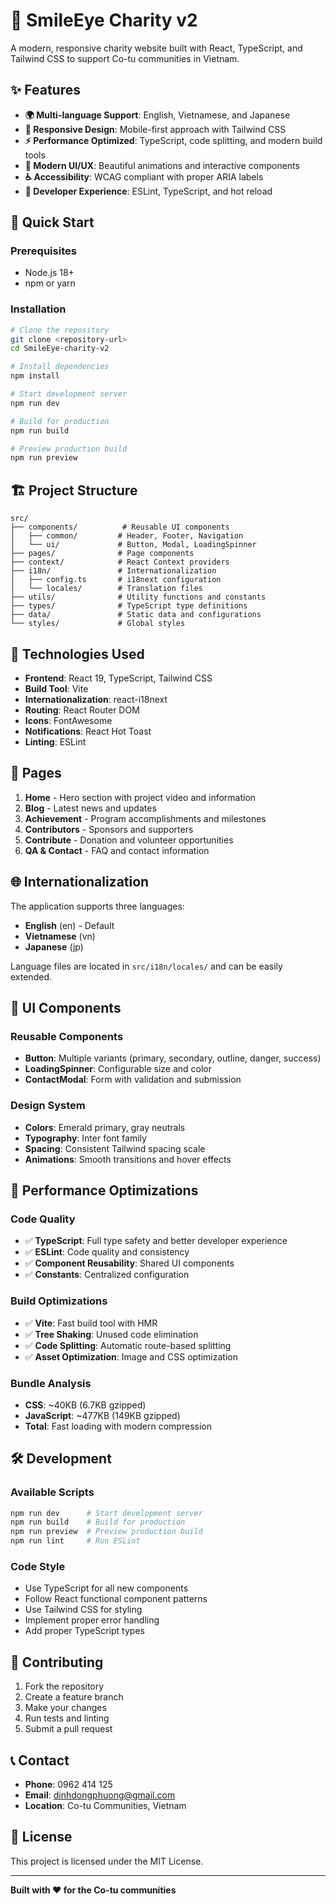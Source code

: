 # 🌟 SmileEye Charity v2

A modern, responsive charity website built with React, TypeScript, and Tailwind CSS to support Co-tu communities in Vietnam.

## ✨ Features

- **🌍 Multi-language Support**: English, Vietnamese, and Japanese
- **📱 Responsive Design**: Mobile-first approach with Tailwind CSS
- **⚡ Performance Optimized**: TypeScript, code splitting, and modern build tools
- **🎨 Modern UI/UX**: Beautiful animations and interactive components
- **♿ Accessibility**: WCAG compliant with proper ARIA labels
- **🔧 Developer Experience**: ESLint, TypeScript, and hot reload

## 🚀 Quick Start

### Prerequisites

- Node.js 18+
- npm or yarn

### Installation

```bash
# Clone the repository
git clone <repository-url>
cd SmileEye-charity-v2

# Install dependencies
npm install

# Start development server
npm run dev

# Build for production
npm run build

# Preview production build
npm run preview
```

## 🏗️ Project Structure

```
src/
├── components/          # Reusable UI components
│   ├── common/         # Header, Footer, Navigation
│   └── ui/             # Button, Modal, LoadingSpinner
├── pages/              # Page components
├── context/            # React Context providers
├── i18n/               # Internationalization
│   ├── config.ts       # i18next configuration
│   └── locales/        # Translation files
├── utils/              # Utility functions and constants
├── types/              # TypeScript type definitions
├── data/               # Static data and configurations
└── styles/             # Global styles
```

## 🔧 Technologies Used

- **Frontend**: React 19, TypeScript, Tailwind CSS
- **Build Tool**: Vite
- **Internationalization**: react-i18next
- **Routing**: React Router DOM
- **Icons**: FontAwesome
- **Notifications**: React Hot Toast
- **Linting**: ESLint

## 📱 Pages

1. **Home** - Hero section with project video and information
2. **Blog** - Latest news and updates
3. **Achievement** - Program accomplishments and milestones
4. **Contributors** - Sponsors and supporters
5. **Contribute** - Donation and volunteer opportunities
6. **QA & Contact** - FAQ and contact information

## 🌐 Internationalization

The application supports three languages:

- **English** (en) - Default
- **Vietnamese** (vn)
- **Japanese** (jp)

Language files are located in `src/i18n/locales/` and can be easily extended.

## 🎨 UI Components

### Reusable Components

- **Button**: Multiple variants (primary, secondary, outline, danger, success)
- **LoadingSpinner**: Configurable size and color
- **ContactModal**: Form with validation and submission

### Design System

- **Colors**: Emerald primary, gray neutrals
- **Typography**: Inter font family
- **Spacing**: Consistent Tailwind spacing scale
- **Animations**: Smooth transitions and hover effects

## 🚀 Performance Optimizations

### Code Quality

- ✅ **TypeScript**: Full type safety and better developer experience
- ✅ **ESLint**: Code quality and consistency
- ✅ **Component Reusability**: Shared UI components
- ✅ **Constants**: Centralized configuration

### Build Optimizations

- ✅ **Vite**: Fast build tool with HMR
- ✅ **Tree Shaking**: Unused code elimination
- ✅ **Code Splitting**: Automatic route-based splitting
- ✅ **Asset Optimization**: Image and CSS optimization

### Bundle Analysis

- **CSS**: ~40KB (6.7KB gzipped)
- **JavaScript**: ~477KB (149KB gzipped)
- **Total**: Fast loading with modern compression

## 🛠️ Development

### Available Scripts

```bash
npm run dev      # Start development server
npm run build    # Build for production
npm run preview  # Preview production build
npm run lint     # Run ESLint
```

### Code Style

- Use TypeScript for all new components
- Follow React functional component patterns
- Use Tailwind CSS for styling
- Implement proper error handling
- Add proper TypeScript types

## 🌟 Contributing

1. Fork the repository
2. Create a feature branch
3. Make your changes
4. Run tests and linting
5. Submit a pull request

## 📞 Contact

- **Phone**: 0962 414 125
- **Email**: dinhdongphuong@gmail.com
- **Location**: Co-tu Communities, Vietnam

## 📄 License

This project is licensed under the MIT License.

---

**Built with ❤️ for the Co-tu communities**
